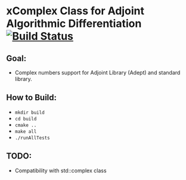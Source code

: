 # xComplex Class for Adjoint Algorithmic Differentiation [![Build Status](https://travis-ci.org/rcalxrc08/xComplex.svg?branch=ClionBranch)](https://travis-ci.org/rcalxrc08/xComplex)

## Goal:
- Complex numbers support for Adjoint Library (Adept) and standard library.

## How to Build:

- `mkdir build`
- `cd build`
- `cmake ..`
- `make all`
- `./runAllTests`

## TODO:

- Compatibility with std::complex class
